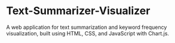 # Text-Summarizer-Visualizer
A web application for text summarization and keyword frequency visualization, built using HTML, CSS, and JavaScript with Chart.js.
